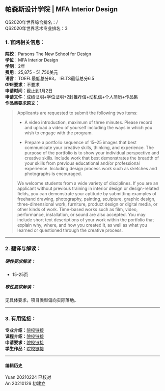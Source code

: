 ## 帕森斯设计学院 | MFA Interior Design

QS2020年世界综合排名：/  
QS2020年世界艺术专业排名：3  


### 1. 官网相关信息：

**院校**：Parsons The New School for Design  
**学位**：MFA Interior Design  
**学制**：2年  
**费用**：25,875 - 51,750美元  
**语言**：TOEFL最低总分93， IELTS最低总分6.5  
**GRE要求**：不要求  
**申请时间**：截止到1月2日  
**申请文件**：成绩证明+学位证明+2封推荐信+动机信+个人简历+作品集  
**作品集要求原文：**   
> Applicants are requested to submit the following two items:
>
> - A video introduction, maximum of three minutes. Please record and upload a video of yourself including the ways in which you wish to engage with the program.  
>
> - Prepare a portfolio sequence of 15–25 images that best communicate your creative skills, thinking, and experience. The purpose of the portfolio is to show your individual perspective and creative skills. Include work that best demonstrates the breadth of your skills from previous educational and/or professional experience. Including design process work such as sketches and photographs is encouraged.  
>
> We welcome students from a wide variety of disciplines. If you are an applicant without previous training in interior design or design-related fields, you can demonstrate your aptitude by submitting examples of freehand drawing, photography, painting, sculpture, graphic design, three-dimensional work, furniture, product design or digital media, or other kinds of work. Time-based works such as film, video, performance, installation, or sound are also accepted.  You may include short text descriptions of your work within the portfolio that explain why, where, and how you created it, as well as what you learned or questioned through the creative process.  





---


### 2. 翻译与解读：

##### 硬性要求解读：
- 15-25页  



##### 软性要求解读：
无具体要求，项目类型偏向实际落地。


---


### 3. 有用链接：

**专业介绍：**[院校链接](https://www.newschool.edu/parsons/mfa-interior-design/)  
**课程介绍：**[院校链接](https://www.newschool.edu/parsons/mfa-interior-design-curriculum/)   
**申请要求：**[院校链接](https://www.newschool.edu/parsons/how-to-apply-graduate/)  
**学生作品：**[院校链接](https://www.newschool.edu/parsons/mfa-interior-design-student-work/)  

---


#### 编辑历史
Yuan 20210224 已校对  
An 20210126 初建立  
